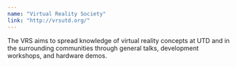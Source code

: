 ```yaml
---
name: "Virtual Reality Society"
link: "http://vrsutd.org/"
---
```

The VRS aims to spread knowledge of virtual reality concepts at UTD and in the surrounding communities through general talks, development workshops, and hardware demos.
